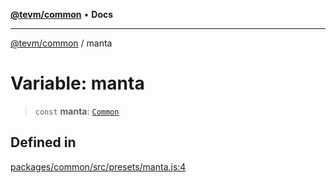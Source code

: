 [**@tevm/common**](../README.md) • **Docs**

***

[@tevm/common](../globals.md) / manta

# Variable: manta

> `const` **manta**: [`Common`](../type-aliases/Common.md)

## Defined in

[packages/common/src/presets/manta.js:4](https://github.com/qbzzt/tevm-monorepo/blob/main/packages/common/src/presets/manta.js#L4)
